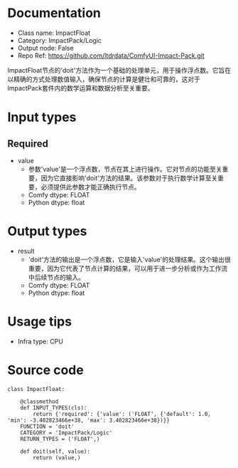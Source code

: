 # Documentation
- Class name: ImpactFloat
- Category: ImpactPack/Logic
- Output node: False
- Repo Ref: https://github.com/ltdrdata/ComfyUI-Impact-Pack.git

ImpactFloat节点的'doit'方法作为一个基础的处理单元，用于操作浮点数。它旨在以精确的方式处理数值输入，确保节点的计算是健壮和可靠的，这对于ImpactPack套件内的数学运算和数据分析至关重要。

# Input types
## Required
- value
    - 参数'value'是一个浮点数，节点在其上进行操作。它对节点的功能至关重要，因为它直接影响'doit'方法的结果。该参数对于执行数学计算至关重要，必须提供此参数才能正确执行节点。
    - Comfy dtype: FLOAT
    - Python dtype: float

# Output types
- result
    - 'doit'方法的输出是一个浮点数，它是输入'value'的处理结果。这个输出很重要，因为它代表了节点计算的结果，可以用于进一步分析或作为工作流中后续节点的输入。
    - Comfy dtype: FLOAT
    - Python dtype: float

# Usage tips
- Infra type: CPU

# Source code
```
class ImpactFloat:

    @classmethod
    def INPUT_TYPES(cls):
        return {'required': {'value': ('FLOAT', {'default': 1.0, 'min': -3.402823466e+38, 'max': 3.402823466e+38})}}
    FUNCTION = 'doit'
    CATEGORY = 'ImpactPack/Logic'
    RETURN_TYPES = ('FLOAT',)

    def doit(self, value):
        return (value,)
```